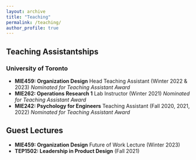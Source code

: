 ```yaml
---
layout: archive
title: "Teaching"
permalink: /teaching/
author_profile: true
---
```


## Teaching Assistantships

### University of Toronto

- **MIE459: Organization Design** Head Teaching Assistant (Winter 2022 & 2023) *Nominated for Teaching Assistant Award*
- **MIE262: Operations Research 1** Lab Instructor (Winter 2021) *Nominated for Teaching Assistant Award*
- **MIE242: Psychology for Engineers** Teaching Assistant (Fall 2020, 2021, 2022) *Nominated for Teaching Assistant Award*

## Guest Lectures
- **MIE459: Organization Design** Future of Work Lecture (Winter 2023)
- **TEP1502: Leadership in Product Design** (Fall 2021)
